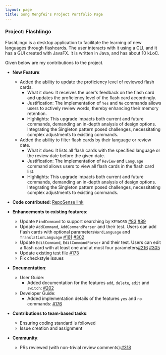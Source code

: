 ```yaml
---
layout: page
title: Song Mengfei's Project Portfolio Page
---
```


### Project: Flashlingo

FlashLingo is a desktop application to facilitate the learning of new languages through flashcards. The user interacts with it using a CLI, and it has a GUI created with JavaFX. It is written in Java, and has about 10 kLoC.

Given below are my contributions to the project.

* **New Feature**: 
  * Added the ability to update the proficiency level of reviewed flash cards.
      * What it does: It receives the user's feedback on the flash card and updates the proficiency level of the flash card accordingly.
      * Justification: The implementation of `Yes` and `No` commands allows users to actively review words, thereby enhancing their memory retention.
      * Highlights: This upgrade impacts both current and future commands, demanding an in-depth analysis of design options. Integrating the Singleton pattern posed challenges, necessitating complex adjustments to existing commands.
  * Added the ability to filter flash cards by their language or review date.
      * What it does: It lists all flash cards with the specified language or the review date before the given date.
      * Justification: The implementation of `Review` and `Language` command allows users to view all flash cards in the flash card list.
      * Highlights: This upgrade impacts both current and future commands, demanding an in-depth analysis of design options. Integrating the Singleton pattern posed challenges, necessitating complex adjustments to existing commands.

* **Code contributed**: [RepoSense link](https://nus-cs2103-ay2324s1.github.io/tp-dashboard/?search=song-mengfei&breakdown=true)

* **Enhancements to existing features**:
    * Update `FindCommand` to support searching by `KEYWORD` [#83](https://github.com/AY2324S1-CS2103T-T11-4/tp/pull/83) [#89](https://github.com/AY2324S1-CS2103T-T11-4/tp/pull/89)
    * Update `AddCommand`, `AddCommandParser` and their test. Users can add flash cards with optional parameters`WordLanguage` and `TranslationLanguage` [#161](https://github.com/AY2324S1-CS2103T-T11-4/tp/pull/161) [#302](https://github.com/AY2324S1-CS2103T-T11-4/tp/pull/302)
    * Update `EditCommand`, `EditCommandParser` and their test. Users can edit a flash card with at least one and at most four parameters[#216](https://github.com/AY2324S1-CS2103T-T11-4/tp/pull/216) [#305](https://github.com/AY2324S1-CS2103T-T11-4/tp/pull/305)
    * Update existing test file [#173](https://github.com/AY2324S1-CS2103T-T11-4/tp/pull/173)
    * Fix checkstyle issues

* **Documentation**:
    * User Guide:
        * Added documentation for the features `add`, `delete`, `edit` and `switch`: [#202](https://github.com/AY2324S1-CS2103T-T11-4/tp/pull/202)
    * Developer Guide:
        * Added implementation details of the features `yes` and `no` commands: [#176](https://github.com/AY2324S1-CS2103T-T11-4/tp/pull/176)

* **Contributions to team-based tasks**:
    * Ensuring coding standard is followed
    * Issue creation and assignment
* **Community**:
    * PRs reviewed (with non-trivial review comments):[#318](https://github.com/AY2324S1-CS2103T-T11-4/tp/pull/318)

